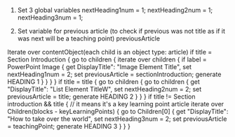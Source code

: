 1. Set 3 global variables 
    nextHeading1num = 1;
    nextHeading2num = 1;
    nextHeading3num = 1;

2. Set variable for previous article (to check if previous was not title as if it was next will be a teaching point)
    previousArticle

Iterate over contentObject(each child is an object type: article)
if title = Section Introduction {
    go to children {
        iterate over children {
                if label = PowerPoint Image {
                get DisplayTitle": "Image Element Title",
                set nextHeading1num = 2;
                set previousArticle = sectionIntroduction;
                generate HEADING 1
            }
        }
    }
}
if title = title {
    go to children {
        go to children {
            get "DisplayTitle": "List Element TitleW",
            set nextHeading2num = 2;
            set previousArticle = title;
            generate HEADING 2
        }
    }
}
if title != Section introduction && title {         // it means it's a key learning point article
    iterate over Children(blocks - keyLearningPoints) {
        go to Children[0] {
            get "DisplayTitle": "How to take over the world",
            set nextHeading3num = 2;
            set previousArticle = teachingPoint;
            generate HEADING 3
        }
    }
}